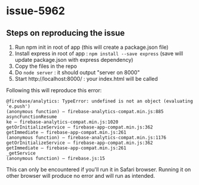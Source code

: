 # issue-5962

## Steps on reproducing the issue

1. Run npm init in root of app (this will create a package.json file)
2. Install express in root of app : `npm install --save express` (save will update package.json with express dependency)
3. Copy the files in the repo
4. Do `node server` : it should output "server on 8000"
5. Start http://localhost:8000/ : your index.html will be called

Following this will reproduce this error:

```
@firebase/analytics: TypeError: undefined is not an object (evaluating 'e.push') 
(anonymous function) — firebase-analytics-compat.min.js:885 asyncFunctionResume
ke — firebase-analytics-compat.min.js:1020
getOrInitializeService — firebase-app-compat.min.js:362
getImmediate — firebase-app-compat.min.js:261
(anonymous function) — firebase-analytics-compat.min.js:1176
getOrInitializeService — firebase-app-compat.min.js:362
getImmediate — firebase-app-compat.min.js:261
_getService
(anonymous function) — firebase.js:15
```

This can only be encountered if you'll run it in Safari browser. Running it on other browser will produce no error and will run as intended.
